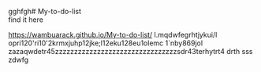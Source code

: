 gghfgh﻿# My-to-do-list  
 find it here

 https://wambuarack.github.io/My-to-do-list/
l.mqdwfegrhtjykui/l opri120'ri10'2krmxjuhp12jke;l12eku128eu1olemc 1`nby869jol 
zazaqwdetr45zzzzzzzzzzzzzzzzzzzzzzzzzzzzzzzzsdr43terhytrt4
drth
sss
zdwfg
